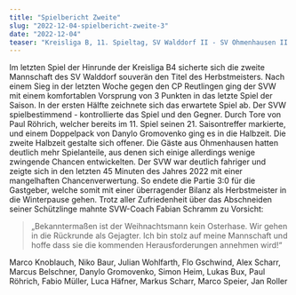 ```yaml
---
title: "Spielbericht Zweite"
slug: "2022-12-04-spielbericht-zweite-3"
date: "2022-12-04"
teaser: "Kreisliga B, 11. Spieltag, SV Walddorf II - SV Ohmenhausen II 3:0"
---
```

Im letzten Spiel der Hinrunde der Kreisliga B4 sicherte sich die zweite Mannschaft des SV Walddorf souverän den Titel des Herbstmeisters. Nach einem Sieg in der letzten Woche gegen den CP Reutlingen ging der SVW mit einem komfortablen Vorsprung von 3 Punkten in das letzte Spiel der Saison. In der ersten Hälfte zeichnete sich das erwartete Spiel ab. Der SVW spielbestimmend - kontrollierte das Spiel und den Gegner. Durch Tore von Paul Röhrich, welcher bereits im 11. Spiel seinen 21. Saisontreffer markierte, und einem Doppelpack von Danylo Gromovenko ging es in die Halbzeit. Die zweite Halbzeit gestalte sich offener. Die Gäste aus Ohmenhausen hatten deutlich mehr Spielanteile, aus denen sich einige allerdings wenige zwingende Chancen entwickelten. Der SVW war deutlich fahriger und zeigte sich in den letzten 45 Minuten des Jahres 2022 mit einer mangelhaften Chancenverwertung. So endete die Partie 3:0 für die Gastgeber, welche somit mit einer überragender Bilanz als Herbstmeister in die Winterpause gehen. Trotz aller Zufriedenheit über das Abschneiden seiner Schützlinge mahnte SVW-Coach Fabian Schramm zu Vorsicht:  

> „Bekanntermaßen ist der Weihnachtsmann kein Osterhase. Wir gehen in die Rückrunde als Gejagter.
> Ich bin stolz auf meine Mannschaft und hoffe dass sie die kommenden Herausforderungen annehmen wird!“

Marco Knoblauch, Niko Baur, Julian Wohlfarth, Flo Gschwind, Alex Scharr, Marcus Belschner, Danylo Gromovenko, Simon Heim, Lukas Bux, Paul Röhrich, Fabio Müller, Luca Häfner, Markus Scharr, Marco Speier, Jan Roller
